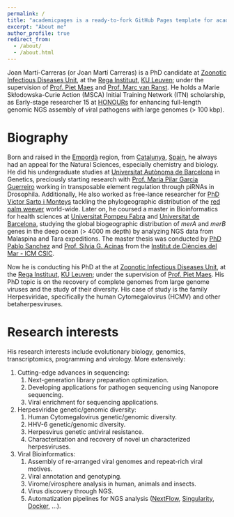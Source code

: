 ```yaml
---
permalink: /
title: "academicpages is a ready-to-fork GitHub Pages template for academic personal websites"
excerpt: "About me"
author_profile: true
redirect_from: 
  - /about/
  - /about.html
---
```


Joan Martí-Carreras (or Joan Martí Carreras) is a PhD candidate at [Zoonotic Infectious Diseases Unit](https://rega.kuleuven.be/cev/zoonotic-infectious-diseases-unit), at the [Rega Instituut](https://rega.kuleuven.be/), [KU Leuven](https://www.kuleuven.be/kuleuven/); under the supervision of [Prof. Piet Maes](https://www.researchgate.net/profile/Piet_Maes) and [Prof. Marc van Ranst](https://en.wikipedia.org/wiki/Marc_Van_Ranst). He holds a Marie Skłodowska-Curie Action (MSCA) Initial Training Network (ITN) scholarship, as Early-stage researcher 15 at [HONOURs](https://honours.eu/) for enhancing full-length genomic NGS assembly of viral pathogens with large genomes (> 100 kbp).

Biography
======

Born and raised in the [Empordà](https://en.wikipedia.org/wiki/Empord%C3%A0) region, from [Catalunya](https://en.wikipedia.org/wiki/Catalonia), [Spain](https://en.wikipedia.org/wiki/Spain), he always had an appeal for the Natural Sciences, especially chemistry and biology. He did his undergraduate studies at [Universitat Autònoma de Barcelona](https://www.uab.cat/en/) in Genetics, preciously starting research with [Prof. Maria Pilar Garcia Guerreiro](https://www.researchgate.net/profile/Pilar_Garcia_Guerreiro) working in transposable element regulation through piRNAs in Drosophila. Additionally, He also worked as free-lance researcher for [PhD Victor Sarto i Monteys](https://www.researchgate.net/profile/Victor_Sarto_i_Monteys) tackling the phylogeographic distribution of the [red palm weever](https://en.wikipedia.org/wiki/Rhynchophorus_ferrugineus) world-wide. Later on, he coursed a master in Bioinformatics for health sciences at [Universitat Pompeu Fabra](https://www.upf.edu/en/) and [Universitat de Barcelona](https://www.ub.edu/web/ub/en/), studying the global biogeographic distribution of _merA_ and _merB_ genes in the deep ocean (> 4000 m depth) by analyzing NGS data from Malaspina and Tara expeditions. The master thesis was conducted by [PhD Pablo Sanchez](https://www.researchgate.net/profile/Pablo_Sanchez19) and [Prof. Silvia G. Acinas](https://www.researchgate.net/profile/Silvia_Acinas) from the [Institut de Ciències del Mar - ICM CSIC](http://www.icm.csic.es/?q=en).

Now he is conducting his PhD at the at [Zoonotic Infectious Diseases Unit](https://rega.kuleuven.be/cev/zoonotic-infectious-diseases-unit), at the [Rega Instituut](https://rega.kuleuven.be/), [KU Leuven](https://www.kuleuven.be/kuleuven/); under the supervision of [Prof. Piet Maes](https://www.researchgate.net/profile/Piet_Maes). His PhD topic is on the recovery of complete genomes from large genome viruses and the study of their diversity. His case of study is the family Herpesviridae, specifically the human Cytomegalovirus (HCMV) and other betaherpesviruses.

Research interests
======

His research interests include evolutionary biology, genomics, transcriptomics, programming and virology. More extensively:

1. Cutting-edge advances in sequencing:
      1. Next-generation library preparation optimization.
      2. Developing applications for pathogen sequencing using Nanopore sequencing.
      3. Viral enrichment for sequencing applications.
2. Herpesviridae genetic/genomic diversity:
      1. Human Cytomegalovirus genetic/genomic diversity.
      2. HHV-6 genetic/genomic diversity.
      3. Herpesvirus genetic antiviral resistance.
      4. Characterization and recovery of novel un characterized herpesviruses.
3. Viral Bioinformatics:
      1. Assembly of re-arranged viral genomes and repeat-rich viral motives.
      2. Viral annotation and genotyping.
      3. Virome/virosphere analysis in human, animals and insects.
      4. Virus discovery through NGS.
      5. Automatization pipelines for NGS analysis ([NextFlow](https://www.nextflow.io/), [Singularity](https://singularity.lbl.gov/), [Docker](https://www.docker.com/), ...).

